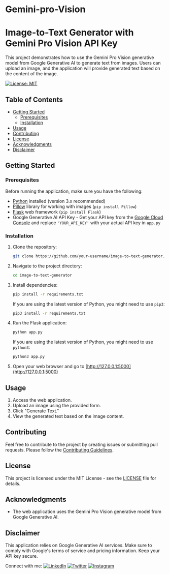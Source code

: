 # Gemini-pro-Vision





# Image-to-Text Generator with Gemini Pro Vision API Key

This project demonstrates how to use the Gemini Pro Vision generative model from Google Generative AI to generate text from images. Users can upload an image, and the application will provide generated text based on the content of the image.

[![License: MIT](https://img.shields.io/badge/License-MIT-yellow.svg)](https://opensource.org/licenses/MIT)

## Table of Contents
- [Getting Started](#getting-started)
  - [Prerequisites](#prerequisites)
  - [Installation](#installation)
- [Usage](#usage)
- [Contributing](#contributing)
- [License](#license)
- [Acknowledgments](#acknowledgments)
- [Disclaimer](#disclaimer)

## Getting Started

### Prerequisites

Before running the application, make sure you have the following:

- [Python](https://www.python.org/) installed (version 3.x recommended)
- [Pillow](https://python-pillow.org/) library for working with images (`pip install Pillow`)
- [Flask](https://flask.palletsprojects.com/) web framework (`pip install Flask`)
- Google Generative AI API Key - Get your API key from the [Google Cloud Console](https://console.cloud.google.com/) and replace `'YOUR_API_KEY'` with your actual API key in `app.py`

### Installation

1. Clone the repository:

   ```bash
   git clone https://github.com/your-username/image-to-text-generator.git
   ```

2. Navigate to the project directory:

   ```bash
   cd image-to-text-generator
   ```

3. Install dependencies:

   ```bash
   pip install -r requirements.txt
   ```

   If you are using the latest version of Python, you might need to use `pip3`:

   ```bash
   pip3 install -r requirements.txt
   ```

4. Run the Flask application:

   ```bash
   python app.py
   ```

   If you are using the latest version of Python, you might need to use `python3`:

   ```bash
   python3 app.py
   ```

5. Open your web browser and go to [http://127.0.0.1:5000](http://127.0.0.1:5000)

## Usage

1. Access the web application.
2. Upload an image using the provided form.
3. Click "Generate Text."
4. View the generated text based on the image content.

## Contributing

Feel free to contribute to the project by creating issues or submitting pull requests. Please follow the [Contributing Guidelines](CONTRIBUTING.md).

## License

This project is licensed under the MIT License - see the [LICENSE](LICENSE) file for details.

## Acknowledgments

- The web application uses the Gemini Pro Vision generative model from Google Generative AI.

## Disclaimer

This application relies on Google Generative AI services. Make sure to comply with Google's terms of service and pricing information. Keep your API key secure.

Connect with me:     [![LinkedIn](https://img.shields.io/badge/LinkedIn-YourLinkedInProfile-blue)](https://www.linkedin.com/in/nipurn-agarwal-08931a254?utm_source=share&utm_campaign=share_via&utm_content=profile&utm_medium=android_app) [![Twitter](https://img.shields.io/badge/Twitter-YourTwitterProfile-blue)](https://x.com/agarwal_nipurn?t=vtVyUpyoY9uR5n77bPMP6w&s=09) [![Instagram](https://img.shields.io/badge/Instagram-YourInstagramProfile-blue)](https://www.instagram.com/nipurn_ai?igsh=MTMyNTF1bjUxZThw)

